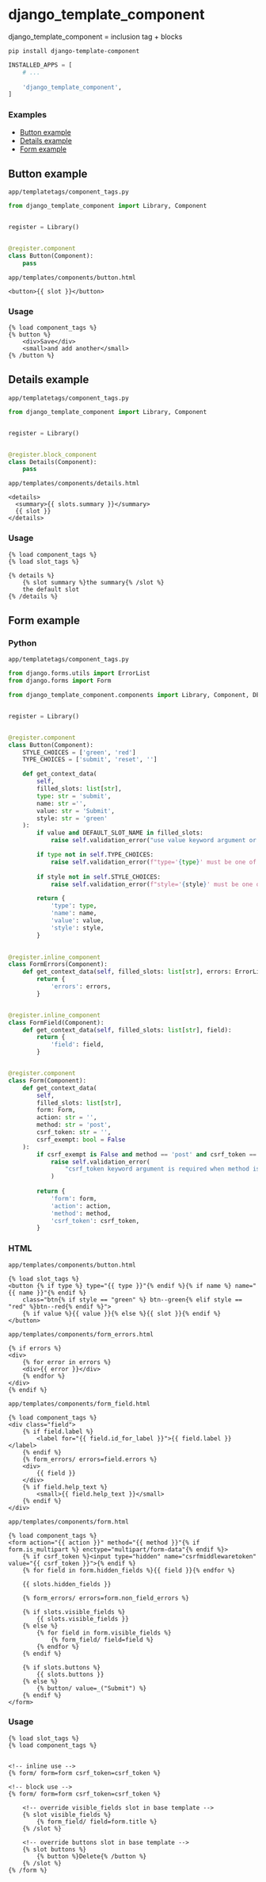 # django_template_component

django_template_component = inclusion tag + blocks

```shell
pip install django-template-component
```

```python
INSTALLED_APPS = [
    # ...
    
    'django_template_component',
]
```

### Examples

- [Button example](#button-example)
- [Details example](#details-example)
- [Form example](#form-example)

## Button example

`app/templatetags/component_tags.py`

```python
from django_template_component import Library, Component


register = Library()


@register.component
class Button(Component):
    pass
```

`app/templates/components/button.html`

```html+django
<button>{{ slot }}</button>
```

### Usage

```html+django
{% load component_tags %}
{% button %}
    <div>Save</div>
    <small>and add another</small>
{% /button %}
```

## Details example

`app/templatetags/component_tags.py`

```python
from django_template_component import Library, Component


register = Library()


@register.block_component
class Details(Component):
    pass
```


`app/templates/components/details.html`

```html+django
<details>
  <summary>{{ slots.summary }}</summary>
  {{ slot }}
</details>
```

### Usage

```html+django
{% load component_tags %}
{% load slot_tags %}

{% details %}
    {% slot summary %}the summary{% /slot %}
    the default slot
{% /details %}
```


## Form example

### Python

`app/templatetags/component_tags.py`

```python
from django.forms.utils import ErrorList
from django.forms import Form

from django_template_component.components import Library, Component, DEFAULT_SLOT_NAME


register = Library()


@register.component
class Button(Component):
    STYLE_CHOICES = ['green', 'red']
    TYPE_CHOICES = ['submit', 'reset', '']

    def get_context_data(
        self, 
        filled_slots: list[str], 
        type: str = 'submit', 
        name: str ='', 
        value: str = 'Submit', 
        style: str = 'green'
    ):
        if value and DEFAULT_SLOT_NAME in filled_slots:
            raise self.validation_error("use value keyword argument or slot tag.")

        if type not in self.TYPE_CHOICES:
            raise self.validation_error(f"type='{type}' must be one of {self.TYPE_CHOICES!r}")
        
        if style not in self.STYLE_CHOICES:
            raise self.validation_error(f"style='{style}' must be one of {self.STYLE_CHOICES!r}")

        return {
            'type': type,
            'name': name,
            'value': value,
            'style': style,
        }
        

@register.inline_component
class FormErrors(Component):
    def get_context_data(self, filled_slots: list[str], errors: ErrorList):
        return {
            'errors': errors,
        }


@register.inline_component
class FormField(Component):
    def get_context_data(self, filled_slots: list[str], field):
        return {
            'field': field,
        }


@register.component
class Form(Component):
    def get_context_data(
        self, 
        filled_slots: list[str], 
        form: Form, 
        action: str = '', 
        method: str = 'post', 
        csrf_token: str = '', 
        csrf_exempt: bool = False
    ):
        if csrf_exempt is False and method == 'post' and csrf_token == '':
            raise self.validation_error(
                "csrf_token keyword argument is required when method is post and csrf_exempt is false"
            )
        
        return {
            'form': form,
            'action': action,
            'method': method,
            'csrf_token': csrf_token,
        }
```

### HTML

`app/templates/components/button.html`

```html+django
{% load slot_tags %}
<button {% if type %} type="{{ type }}"{% endif %}{% if name %} name="{{ name }}"{% endif %}
    class="btn{% if style == "green" %} btn--green{% elif style == "red" %}btn--red{% endif %}">
    {% if value %}{{ value }}{% else %}{{ slot }}{% endif %}
</button>
```

`app/templates/components/form_errors.html`

```html+django
{% if errors %}
<div>
    {% for error in errors %}
    <div>{{ error }}</div>
    {% endfor %}
</div>
{% endif %}
```

`app/templates/components/form_field.html`

```html+django
{% load component_tags %}
<div class="field">
    {% if field.label %}
        <label for="{{ field.id_for_label }}">{{ field.label }}</label>
    {% endif %}
    {% form_errors/ errors=field.errors %}
    <div>
        {{ field }}
    </div>
    {% if field.help_text %}
        <small>{{ field.help_text }}</small>
    {% endif %}
</div>

```

`app/templates/components/form.html`

```html+django
{% load component_tags %}
<form action="{{ action }}" method="{{ method }}"{% if form.is_multipart %} enctype="multipart/form-data"{% endif %}>
    {% if csrf_token %}<input type="hidden" name="csrfmiddlewaretoken" value="{{ csrf_token }}">{% endif %}
    {% for field in form.hidden_fields %}{{ field }}{% endfor %}
    
    {{ slots.hidden_fields }}
        
    {% form_errors/ errors=form.non_field_errors %}
    
    {% if slots.visible_fields %}
        {{ slots.visible_fields }}
    {% else %}
        {% for field in form.visible_fields %}
            {% form_field/ field=field %}
        {% endfor %}
    {% endif %}
    
    {% if slots.buttons %}
        {{ slots.buttons }}
    {% else %}
        {% button/ value=_("Submit") %}
    {% endif %}
</form>
```

### Usage

```html+django
{% load slot_tags %}
{% load component_tags %}


<!-- inline use -->
{% form/ form=form csrf_token=csrf_token %}

<!-- block use -->
{% form/ form=form csrf_token=csrf_token %}

    <!-- override visible_fields slot in base template -->
    {% slot visible_fields %}
        {% form_field/ field=form.title %}
    {% /slot %}

    <!-- override buttons slot in base template -->
    {% slot buttons %}
        {% button %}Delete{% /button %}
    {% /slot %}
{% /form %}
```
